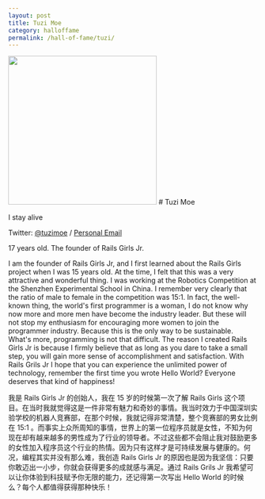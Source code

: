 ```yaml
---
layout: post
title: Tuzi Moe
category: halloffame
permalink: /hall-of-fame/tuzi/
---
```


<img height="300"  src="https://i.loli.net/2018/09/06/5b90e42150070.jpg" />
# Tuzi Moe

I stay alive

Twitter: [@tuzimoe](https://twitter.com/tuzi_moe) / [Personal Email](mailto:tuzi@railsgirlsjr.com)

17 years old. The founder of Rails Girls Jr.

I am the founder of Rails Girls Jr, and I first learned about the Rails Girls project when I was 15 years old.
At the time, I felt that this was a very attractive and wonderful thing.
I was working at the Robotics Competition at the Shenzhen Experimental School in China.
I remember very clearly that the ratio of male to female in the competition was 15:1.
In fact, the well-known thing, the world's first programmer is a woman, I do not know why now more and more men have become the industry leader.
But these will not stop my enthusiasm for encouraging more women to join the programmer industry.
Because this is the only way to be sustainable.
What's more, programming is not that difficult.
The reason I created Rails Girls Jr is because I firmly believe that as long as you dare to take a small step, you will gain more sense of accomplishment and satisfaction.
With Rails Grils Jr I hope that you can experience the unlimited power of technology, remember the first time you wrote Hello World?
Everyone deserves that kind of happiness!

我是 Rails Girls Jr 的创始人，我在 15 岁的时候第一次了解 Rails Girls 这个项目。在当时我就觉得这是一件非常有魅力和奇妙的事情。我当时效力于中国深圳实验学校的机器人竞赛部，在那个时候，我就记得非常清楚，整个竞赛部的男女比例在 15:1 。而事实上众所周知的事情，世界上的第一位程序员就是女性，不知为何现在却有越来越多的男性成为了行业的领导者。不过这些都不会阻止我对鼓励更多的女性加入程序员这个行业的热情。因为只有这样才是可持续发展与健康的。何况，编程其实并没有那么难，我创造 Rails Girls Jr 的原因也是因为我坚信：只要你敢迈出一小步，你就会获得更多的成就感与满足。通过 Rails Grils Jr 我希望可以让你体验到科技赋予你无限的能力，还记得第一次写出 Hello World 的时候么？每个人都值得获得那种快乐！
